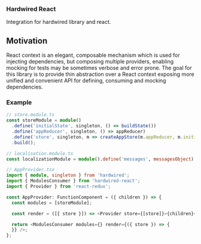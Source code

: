 ### Hardwired React

Integration for hardwired library and react.

## Motivation

React context is an elegant, composable mechanism which is used for injecting dependencies, but composing
multiple providers, enabling mocking for tests may be sometimes verbose and error prone.
The goal for this library is to provide thin abstraction over a React context exposing
more unified and convenient API for defining, consuming and mocking dependencies.

### Example

```typescript jsx
// store.module.ts
const storeModule = module()
  .define('initialState', singleton, () => buildState())
  .define('appReducer', singleton, () => appReducer)
  .define('store', singleton, m => createAppStore(m.appReducer, m.initialState))
  .build();

// localisation.module.ts
const localizationModule = module().define('messages', messagesObject).build();

// AppProvider.tsx
import { module, singleton } from 'hardwired';
import { ModulesConsumer } from 'hardwired-react';
import { Provider } from 'react-redux';

const AppProvider: FunctionComponent = ({ children }) => {
  const modules = [storeModule];

  const render = ([{ store }]) => <Provider store={[store]}>{children}</Provider>;

  return <ModulesConsumer modules={} render={({ store }) => {
  }} />;
};
```
